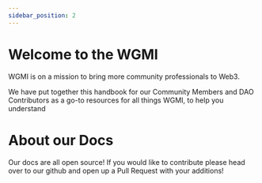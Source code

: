 ```yaml
---
sidebar_position: 2
---
```


# Welcome to the WGMI 

WGMI is on a mission to bring more community professionals to Web3. 

We have put together this handbook for our Community Members and DAO Contributors as a go-to resources for all things WGMI, to help you understand

# About our Docs

Our docs are all open source! If you would like to contribute please head over to our github and open up a Pull Request with your additions!